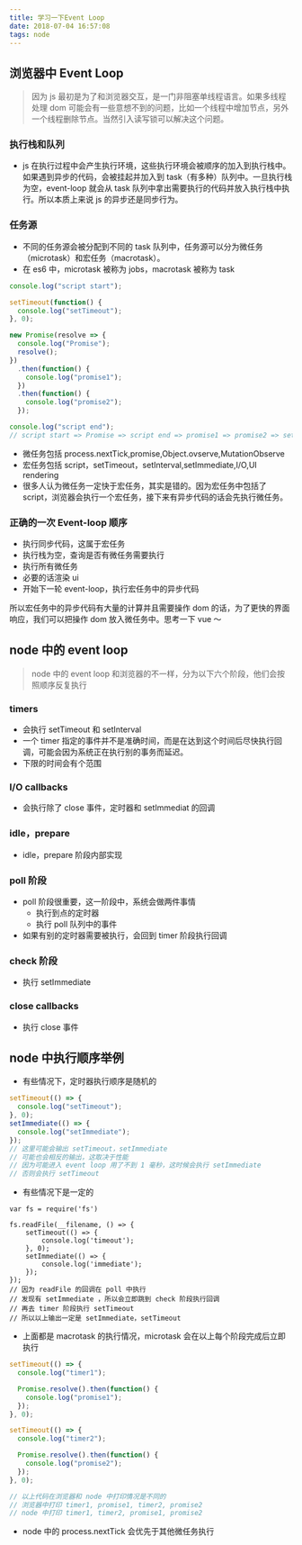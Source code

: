 ```yaml
---
title: 学习一下Event Loop
date: 2018-07-04 16:57:08
tags: node
---
```


## 浏览器中 Event Loop

> 因为 js 最初是为了和浏览器交互，是一门非阻塞单线程语言。如果多线程处理 dom 可能会有一些意想不到的问题，比如一个线程中增加节点，另外一个线程删除节点。当然引入读写锁可以解决这个问题。

### 执行栈和队列

- js 在执行过程中会产生执行环境，这些执行环境会被顺序的加入到执行栈中。如果遇到异步的代码，会被挂起并加入到 task（有多种）队列中。一旦执行栈为空，event-loop 就会从 task 队列中拿出需要执行的代码并放入执行栈中执行。所以本质上来说 js 的异步还是同步行为。

### 任务源

- 不同的任务源会被分配到不同的 task 队列中，任务源可以分为微任务（microtask）和宏任务（macrotask）。
- 在 es6 中，microtask 被称为 jobs，macrotask 被称为 task

```javascript
console.log("script start");

setTimeout(function() {
  console.log("setTimeout");
}, 0);

new Promise(resolve => {
  console.log("Promise");
  resolve();
})
  .then(function() {
    console.log("promise1");
  })
  .then(function() {
    console.log("promise2");
  });

console.log("script end");
// script start => Promise => script end => promise1 => promise2 => setTimeout
```

- 微任务包括 process.nextTick,promise,Object.ovserve,MutationObserve
- 宏任务包括 script，setTimeout，setInterval,setImmediate,I/O,UI rendering
- 很多人认为微任务一定快于宏任务，其实是错的。因为宏任务中包括了 script，浏览器会执行一个宏任务，接下来有异步代码的话会先执行微任务。

### 正确的一次 Event-loop 顺序

- 执行同步代码，这属于宏任务
- 执行栈为空，查询是否有微任务需要执行
- 执行所有微任务
- 必要的话渲染 ui
- 开始下一轮 event-loop，执行宏任务中的异步代码

所以宏任务中的异步代码有大量的计算并且需要操作 dom 的话，为了更快的界面响应，我们可以把操作 dom 放入微任务中。思考一下 vue ～

## node 中的 event loop

> node 中的 event loop 和浏览器的不一样，分为以下六个阶段，他们会按照顺序反复执行

### timers

- 会执行 setTimeout 和 setInterval
- 一个 timer 指定的事件并不是准确时间，而是在达到这个时间后尽快执行回调，可能会因为系统正在执行别的事务而延迟。
- 下限的时间会有个范围

### I/O callbacks

- 会执行除了 close 事件，定时器和 setImmediat 的回调

### idle，prepare

- idle，prepare 阶段内部实现

### poll 阶段

- poll 阶段很重要，这一阶段中，系统会做两件事情
  - 执行到点的定时器
  - 执行 poll 队列中的事件
- 如果有别的定时器需要被执行，会回到 timer 阶段执行回调

### check 阶段

- 执行 setImmediate

### close callbacks

- 执行 close 事件

## node 中执行顺序举例

- 有些情况下，定时器执行顺序是随机的

```javascript
setTimeout(() => {
  console.log("setTimeout");
}, 0);
setImmediate(() => {
  console.log("setImmediate");
});
// 这里可能会输出 setTimeout，setImmediate
// 可能也会相反的输出，这取决于性能
// 因为可能进入 event loop 用了不到 1 毫秒，这时候会执行 setImmediate
// 否则会执行 setTimeout
```

- 有些情况下是一定的

```javascirpt
var fs = require('fs')

fs.readFile(__filename, () => {
    setTimeout(() => {
        console.log('timeout');
    }, 0);
    setImmediate(() => {
        console.log('immediate');
    });
});
// 因为 readFile 的回调在 poll 中执行
// 发现有 setImmediate ，所以会立即跳到 check 阶段执行回调
// 再去 timer 阶段执行 setTimeout
// 所以以上输出一定是 setImmediate，setTimeout
```

- 上面都是 macrotask 的执行情况，microtask 会在以上每个阶段完成后立即执行

```javascript
setTimeout(() => {
  console.log("timer1");

  Promise.resolve().then(function() {
    console.log("promise1");
  });
}, 0);

setTimeout(() => {
  console.log("timer2");

  Promise.resolve().then(function() {
    console.log("promise2");
  });
}, 0);

// 以上代码在浏览器和 node 中打印情况是不同的
// 浏览器中打印 timer1, promise1, timer2, promise2
// node 中打印 timer1, timer2, promise1, promise2
```

- node 中的 process.nextTick 会优先于其他微任务执行
